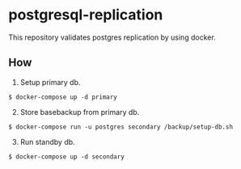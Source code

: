 # postgresql-replication
This repository validates postgres replication by using docker. 

## How
1. Setup primary db.
```
$ docker-compose up -d primary
```
2. Store basebackup from primary db.
```
$ docker-compose run -u postgres secondary /backup/setup-db.sh
```

3. Run standby db.
```
$ docker-compose up -d secondary
```

